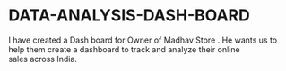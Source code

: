 # DATA-ANALYSIS-DASH-BOARD
I have created a Dash board for Owner of Madhav Store . He wants us to help them create a dashboard to track and analyze their online sales across India.
